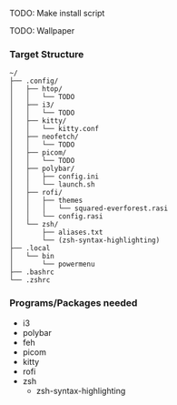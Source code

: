 

TODO: Make install script

TODO: Wallpaper


### Target Structure
```
~/
├── .config/
│   ├── htop/
│   │   └── TODO
│   ├── i3/
│   │   └── TODO
│   ├── kitty/
│   │   └── kitty.conf
│   ├── neofetch/
│   │   └── TODO
│   ├── picom/
│   │   └── TODO 
│   ├── polybar/
│   │   ├── config.ini
│   │   └── launch.sh
│   ├── rofi/
│   │   ├── themes
│   │   │   └── squared-everforest.rasi
│   │   └── config.rasi
│   └── zsh/
│       ├── aliases.txt
│   	└── (zsh-syntax-highlighting)
├── .local
│   └── bin
│       └── powermenu
├── .bashrc
└── .zshrc
```

### Programs/Packages needed 

- i3
- polybar
- feh
- picom
- kitty
- rofi
- zsh
    - zsh-syntax-highlighting
